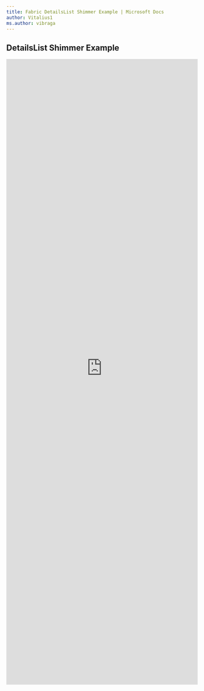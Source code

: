 ```yaml
---
title: Fabric DetailsList Shimmer Example | Microsoft Docs
author: Vitalius1
ms.author: vibraga
---
```


## DetailsList Shimmer Example

<iframe 
    title='DetailsList Shimmer Example'
    src='https://fabricweb.z5.web.core.windows.net/pr-deploy-site/refs/heads/master/fabric-website-resources/dist/index.html#/examples/detailslist/shimmer?docsExample=true'
    frameborder='no'
    height='1650'
    style='width: 100%;'
>